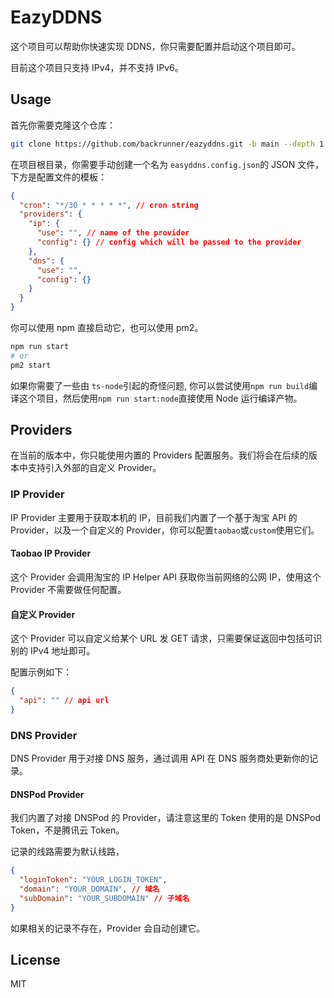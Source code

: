 # EazyDDNS

这个项目可以帮助你快速实现 DDNS，你只需要配置并启动这个项目即可。

目前这个项目只支持 IPv4，并不支持 IPv6。

## Usage

首先你需要克隆这个仓库：

```bash
git clone https://github.com/backrunner/eazyddns.git -b main --depth 1
```

在项目根目录，你需要手动创建一个名为 `easyddns.config.json`的 JSON 文件，下方是配置文件的模板：

```json
{
  "cron": "*/30 * * * * *", // cron string
  "providers": {
    "ip": {
      "use": "", // name of the provider
      "config": {} // config which will be passed to the provider
    },
    "dns": {
      "use": "",
      "config": {}
    }
  }
}
```

你可以使用 npm 直接启动它，也可以使用 pm2。

```bash
npm run start
# or
pm2 start
```

如果你需要了一些由 `ts-node`引起的奇怪问题, 你可以尝试使用`npm run build`编译这个项目，然后使用`npm run start:node`直接使用 Node 运行编译产物。

## Providers

在当前的版本中，你只能使用内置的 Providers 配置服务。我们将会在后续的版本中支持引入外部的自定义 Provider。

### IP Provider

IP Provider 主要用于获取本机的 IP，目前我们内置了一个基于淘宝 API 的 Provider，以及一个自定义的 Provider，你可以配置`taobao`或`custom`使用它们。

#### Taobao IP Provider

这个 Provider 会调用淘宝的 IP Helper API 获取你当前网络的公网 IP，使用这个 Provider 不需要做任何配置。

#### 自定义 Provider

这个 Provider 可以自定义给某个 URL 发 GET 请求，只需要保证返回中包括可识别的 IPv4 地址即可。

配置示例如下：

```json
{
  "api": "" // api url
}
```

### DNS Provider

DNS Provider 用于对接 DNS 服务，通过调用 API 在 DNS 服务商处更新你的记录。

#### DNSPod Provider

我们内置了对接 DNSPod 的 Provider，请注意这里的 Token 使用的是 DNSPod Token，不是腾讯云 Token。

记录的线路需要为默认线路，

```json
{
  "loginToken": "YOUR_LOGIN_TOKEN",
  "domain": "YOUR_DOMAIN", // 域名
  "subDomain": "YOUR_SUBDOMAIN" // 子域名
}
```

如果相关的记录不存在，Provider 会自动创建它。

## License

MIT
